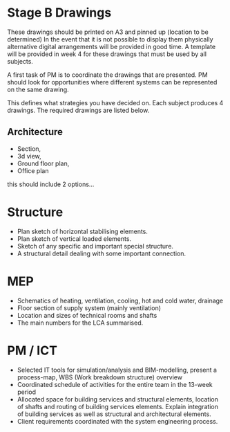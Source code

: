 # Stage B Drawings

These drawings should be printed on A3 and pinned up (location to be determined) In the event that it is not possible to display them physically alternative digital arrangements will be provided in good time. A template will be provided in week 4 for these drawings that must be used by all subjects. 

A first task of PM is to coordinate the drawings that are presented. PM should look for opportunities where different systems can be represented on the same drawing.

This defines what strategies you have decided on. Each subject produces 4 drawings. The required drawings are listed below. 

## Architecture 
* Section,  
* 3d view,  
* Ground floor plan,  
* Office plan


this should include 2 options...

# Structure 

* Plan sketch of horizontal stabilising elements. 
* Plan sketch of vertical loaded elements. 
* Sketch of any specific and important special structure. 
* A structural detail dealing with some important connection. 

# MEP 
* Schematics of heating, ventilation, cooling, hot and cold water, drainage 
* Floor section of supply system (mainly ventilation) 
* Location and sizes of technical rooms and shafts
* The main numbers for the LCA summarised.

<!-- This is commented out. 
Geo 

* Soil profile,  
* Footprint, showing also the layout of structural components at foundation level 
* Section N-S, including interactions with structure 
* Section E-W 

Fire 
* Placement of the building showing the access of the fire brigade 
* Describe your evacuation strategy showing the building 
* What part of your building is performance based? What will follow the prescriptive codes? 
-->
# PM / ICT 

* Selected IT tools for simulation/analysis and BIM-modelling, present a process-map, WBS (Work breakdown structure) overview 
* Coordinated schedule of activities for the entire team in the 13-week period 
* Allocated space for building services and structural elements, location of shafts and routing of building services elements. Explain integration of building services as well as structural and architectural elements. 
* Client requirements coordinated with the system engineering process. 




